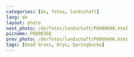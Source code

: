 ```yaml
---
categories: [de, fotos, landschaft]
lang: de
layout: photo
next_photo: /de/fotos/landschaft/P0000080.html
picname: P0000368
prev_photo: /de/fotos/landschaft/P0000406.html
tags: [Dead Grass, Oryx, Springbocks]
---
```


